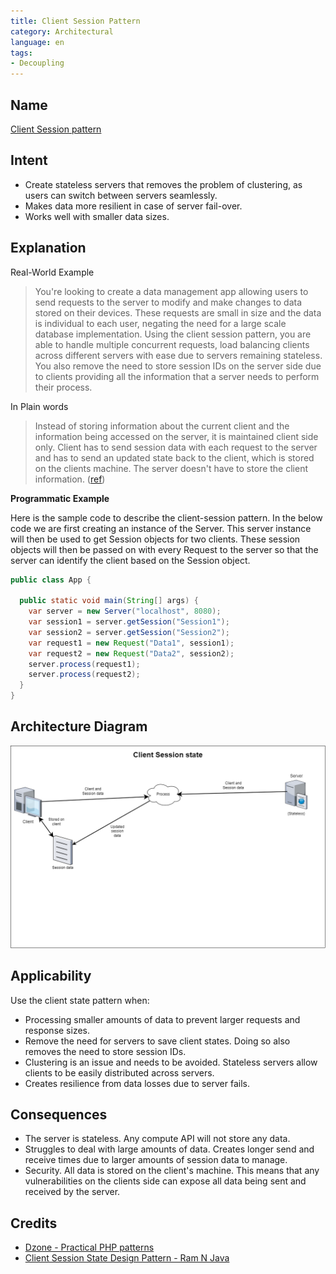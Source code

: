 ```yaml
---
title: Client Session Pattern
category: Architectural
language: en
tags:
- Decoupling
---
```


## Name

[Client Session pattern](https://dzone.com/articles/practical-php-patterns/practical-php-patterns-client)

## Intent

- Create stateless servers that removes the problem of clustering, as users can switch between servers seamlessly.
- Makes data more resilient in case of server fail-over.
- Works well with smaller data sizes.

## Explanation

Real-World Example

> You're looking to create a data management app allowing users to send requests to the server to 
> modify and make changes to data stored on their devices. These requests are small in size and the 
> data is individual to each user, negating the need for a large scale database implementation. 
> Using the client session pattern, you are able to handle multiple concurrent requests, load 
> balancing clients across different servers with ease due to servers remaining stateless. You also 
> remove the need to store session IDs on the server side due to clients providing all the 
> information that a server needs to perform their process.

In Plain words

> Instead of storing information about the current client and the information being accessed on the 
> server, it is maintained client side only. Client has to send session data with each request to 
> the server and has to send an updated state back to the client, which is stored on the clients 
> machine. The server doesn't have to store the client information.
> ([ref](https://dzone.com/articles/practical-php-patterns/practical-php-patterns-client))

**Programmatic Example**

Here is the sample code to describe the client-session pattern. In the below code we are first 
creating an instance of the Server. This server instance will then be used to get Session objects 
for two clients. These session objects will then be passed on with every Request to the server so 
that the server can identify the client based on the Session object.

```java
public class App {

  public static void main(String[] args) {
    var server = new Server("localhost", 8080);
    var session1 = server.getSession("Session1");
    var session2 = server.getSession("Session2");
    var request1 = new Request("Data1", session1);
    var request2 = new Request("Data2", session2);
    server.process(request1);
    server.process(request2);
  }
}
```

## Architecture Diagram

![alt text](./etc/session_state_pattern.png "Session State Pattern")

## Applicability

Use the client state pattern when:

- Processing smaller amounts of data to prevent larger requests and response sizes.
- Remove the need for servers to save client states. Doing so also removes the need to store session IDs.
- Clustering is an issue and needs to be avoided. Stateless servers allow clients to be easily distributed across servers.
- Creates resilience from data losses due to server fails.

## Consequences

- The server is stateless. Any compute API will not store any data.
- Struggles to deal with large amounts of data. Creates longer send and receive times due to larger amounts of session data to manage.
- Security. All data is stored on the client's machine. This means that any vulnerabilities on the clients side can expose all data being sent and received by the server.


## Credits

- [Dzone - Practical PHP patterns](https://dzone.com/articles/practical-php-patterns/practical-php-patterns-client)
- [Client Session State Design Pattern - Ram N Java](https://www.youtube.com/watch?v=ycOSj9g41pc)

